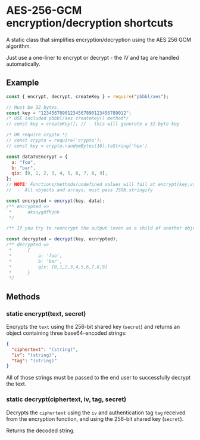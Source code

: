 # AES-256-GCM encryption/decryption shortcuts

A static class that simplifies encryption/decryption using the AES 256 GCM algorithm.

Just use a one-liner to encrypt or decrypt - the IV and tag are handled
automatically.

## Example

```js
const { encrypt, decrypt, createKey } = require("pbbbl/aes");

// Must be 32 bytes.
const key = "12345678901234567890123456789012";
/* USE included pbbbl/aes createKey() method*/
// const key = createKey(); // - this will generate a 32-byte key

/* OR require crypto */
// const crypto = require('crypto');
// const key = crypto.randomBytes(16).toString('hex')

const dataToEncrypt = {
  a: "foo",
  b: "bar",
  qix: [0, 1, 2, 3, 4, 5, 6, 7, 8, 9],
};
// NOTE: Functions/methods/undefined values will fail at encrypt(key,value).
//  -  All objects and arrays, must pass JSON.stringify

const encrypted = encrypt(key, data);
/** encrypted =>
 *      aksuygdfhjnk
 */

/** If you try to reencrypt the output (even as a child of another object), it may fail authorization **/

const decrypted = decrypt(key, ecnrypted);
/** decrypted =>
 *      {
 *          a: 'foo',
 *          b: 'bar',
 *          qix: [0,1,2,3,4,5,6,7,8,9]
 *      }
 */
```

## Methods

### static encrypt(text, secret)

Encrypts the `text` using the 256-bit shared key (`secret`) and returns an object
containing three base64-encoded strings:

```json
{
  "ciphertext": "(string)",
  "iv": "(string)",
  "tag": "(string)"
}
```

All of those strings must be passed to the end user to successfully decrypt the
text.

### static decrypt(ciphertext, iv, tag, secret)

Decrypts the `ciphertext` using the `iv` and authentication tag `tag` received
from the encryption function, and using the 256-bit shared key (`secret`).

Returns the decoded string.
